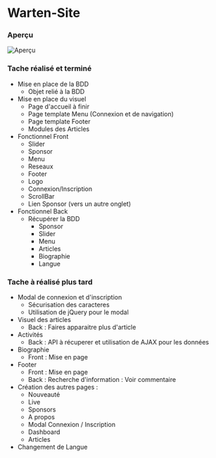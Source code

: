 # Warten-Site
### Aperçu
![Aperçu](https://image.noelshack.com/fichiers/2017/23/1496653222-sans-titre.png)
### Tache réalisé et terminé
* Mise en place de la BDD
    * Objet relié à la BDD
* Mise en place du visuel
    * Page d'accueil à finir
    * Page template Menu (Connexion et de navigation)
    * Page template Footer
    * Modules des Articles
* Fonctionnel Front
    * Slider
    * Sponsor
    * Menu
    * Reseaux
    * Footer
    * Logo
    * Connexion/Inscription
    * ScrollBar
    * Lien Sponsor (vers un autre onglet)
* Fonctionnel Back
    * Récupérer la BDD
        - Sponsor
        - Slider
        - Menu
        - Articles
        - Biographie
        - Langue
### Tache à réalisé plus tard
* Modal de connexion et d'inscription
    * Sécurisation des caracteres
    * Utilisation de jQuery pour le modal
* Visuel des articles
    * Back : Faires apparaitre plus d'article
* Activités
    * Back : API à récuperer et utilisation de AJAX pour les données
* Biographie 
    * Front : Mise en page
* Footer
    * Front : Mise en page
    * Back : Recherche d'information : Voir commentaire
* Création des autres pages :
    * Nouveauté
    * Live
    * Sponsors
    * A propos
    * Modal Connexion / Inscription
    * Dashboard
    * Articles
* Changement de Langue 